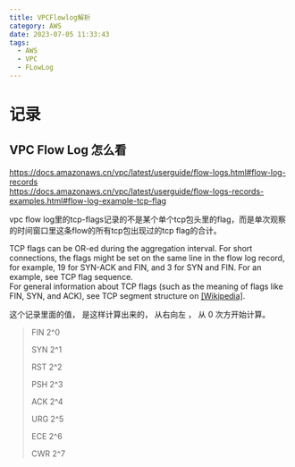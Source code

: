```yaml
---
title: VPCFlowlog解析
category: AWS
date: 2023-07-05 11:33:43
tags:
  - AWS
  - VPC
  - FLowLog
---
```

# 记录

## VPC Flow Log 怎么看

https://docs.amazonaws.cn/vpc/latest/userguide/flow-logs.html#flow-log-records  
https://docs.amazonaws.cn/vpc/latest/userguide/flow-logs-records-examples.html#flow-log-example-tcp-flag  

vpc flow log里的tcp-flags记录的不是某个单个tcp包头里的flag，而是单次观察的时间窗口里这条flow的所有tcp包出现过的tcp flag的合计。  

TCP flags can be OR-ed during the aggregation interval. For short connections, the flags might be set on the same line in the flow log record, for example, 19 for SYN-ACK and FIN, and 3 for SYN and FIN. For an example, see TCP flag sequence.   
For general information about TCP flags (such as the meaning of flags like FIN, SYN, and ACK), see TCP segment structure
on [[Wikipedia]](https://en.wikipedia.org/wiki/Transmission_Control_Protocol#TCP_segment_structure).

这个记录里面的值， 是这样计算出来的， 从右向左 ， 从 0 次方开始计算。

> FIN  2^0
>
> SYN 2^1 
>
> RST 2^2
>
> PSH 2^3
>
> ACK 2^4
>
> URG 2^5
>
> ECE 2^6
>
> CWR 2^7